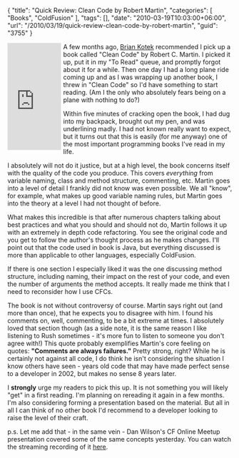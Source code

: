 {
	"title": "Quick Review: Clean Code by Robert Martin",
	"categories": [
		"Books",
		"ColdFusion"
	],
	"tags": [],
	"date": "2010-03-19T10:03:00+06:00",
	"url": "/2010/03/19/quick-review-clean-code-by-robert-martin",
	"guid": "3755"
}

<iframe src="http://rcm-na.amazon-adsystem.com/e/cm?lt1=_top&bc1=000000&IS2=1&nou=1&bg1=FFFFFF&fc1=000000&lc1=0000FF&t=raymondcamden-20&o=1&p=8&l=as1&m=amazon&f=ifr&asins=0132350882" style="width:120px;height:240px;float:left;margin-right:5px;margin-bottom:5px" scrolling="no" marginwidth="0" marginheight="0" frameborder="0"></iframe>

A few months ago, <a href="http://www.briankotek.com/blog/">Brian Kotek</a> recommended I pick up a book called "Clean Code" by Robert C. Martin. I picked it up, put it in my "To Read" queue, and promptly forgot about it for a while. Then one day I had a long plane ride coming up and as I was wrapping up another book, I threw in "Clean Code" so I'd have something to start reading. (Am I the only who absolutely fears being on a plane with nothing to do?) 

Within five minutes of cracking open the book, I had dug into my backpack, brought out my pen, and was underlining madly. I had not known really want to expect, but it turns out that this is easily (for me anyway) one of the most important programming books I've read in my life.

I absolutely will not do it justice, but at a high level, the book concerns itself with the quality of the code you produce. This covers <i>everything</i> from variable naming, class and method structure, commenting, etc. Martin goes into a level of detail I frankly did not know was even possible. We all "know", for example, what makes up good variable naming rules, but Martin goes into the theory at a level I had not thought of before. 

What makes this incredible is that after numerous chapters talking about best practices and what you should and should not do, Martin follows it up with an extremely in depth code refactoring. You see the original code and you get to follow the author's thought process as he makes changes. I'll point out that the code used in book is Java, but everything discussed is more than applicable to other languages, especially ColdFusion.

If there is one section I especially liked it was the one discussing method structure, including naming, their impact on the rest of your code, and even the number of arguments the method accepts. It really made me think that I need to reconsider how I use CFCs.

The book is not without controversy of course. Martin says right out (and more than once), that he expects you to disagree with him. I found his comments on, well, commenting, to be a bit extreme at times. I absolutely loved that section though (as a side note, it is the same reason I like listening to Rush sometimes - it's more fun to listen to someone you don't agree with!) This quote probably exemplifies Martin's core feeling on quotes: <b>"Comments are always failures."</b> Pretty strong, right? While he is certainly not against all code, I do think he isn't considering the situation I know others have seen - years old code that may have made perfect sense to a developer in 2002, but makes no sense 8 years later.

I <b>strongly</b> urge my readers to pick this up. It is not something you will likely "get" in a first reading. I'm planning on rereading it again in a few months. I'm also considering forming a presentation based on the material. But all in all I can think of no other book I'd recommend to a developer looking to raise the level of their craft.

p.s. Let me add that - in the same vein - Dan Wilson's CF Online Meetup presentation covered some of the same concepts yesterday. You can watch the streaming recording of it <a href="http://experts.na3.acrobat.com/p70807903/">here</a>.
